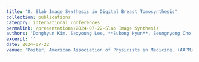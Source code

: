 ```yaml
---
title: "8. Slab Image Synthesis in Digital Breast Tomosynthesis"
collection: publications
category: international conferences
permalink: /presentations/2024-07-22-Slab Image Synthesis
authors: 'Donghyun Kim, Seoyoung Lee, **Subong Hyun**, Seungryong Cho'
excerpt: ''
date: 2024-07-22
venue: 'Poster, American Association of Physicists in Medicine. (AAPM)'
---
```

